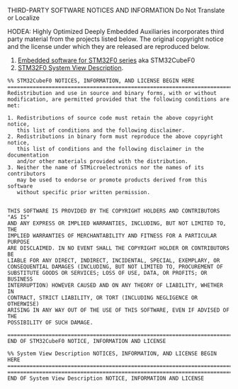 
THIRD-PARTY SOFTWARE NOTICES AND INFORMATION
Do Not Translate or Localize

HODEA: Highly Optimized Deeply Embedded Auxiliaries incorporates third party
material from the projects listed below. The original copyright notice and
the license under which they are released are reproduced below.

1.  [Embedded software for STM32F0 series](http://www.st.com/content/st_com/en/products/embedded-software/mcus-embedded-software/stm32-embedded-software/stm32cube-embedded-software/stm32cubef0.html) aka STM32CubeF0
2.  [STM32F0 System View Description](http://www.st.com/resource/en/svd/stm32f0_svd.zip).

```
%% STM32CubeF0 NOTICES, INFORMATION, AND LICENSE BEGIN HERE
===========================================================================
Redistribution and use in source and binary forms, with or without
modification, are permitted provided that the following conditions are met:

1. Redistributions of source code must retain the above copyright notice,
   this list of conditions and the following disclaimer.
2. Redistributions in binary form must reproduce the above copyright notice,
   this list of conditions and the following disclaimer in the documentation
   and/or other materials provided with the distribution.
3. Neither the name of STMicroelectronics nor the names of its contributors
   may be used to endorse or promote products derived from this software
   without specific prior written permission.


THIS SOFTWARE IS PROVIDED BY THE COPYRIGHT HOLDERS AND CONTRIBUTORS "AS IS"
AND ANY EXPRESS OR IMPLIED WARRANTIES, INCLUDING, BUT NOT LIMITED TO, THE
IMPLIED WARRANTIES OF MERCHANTABILITY AND FITNESS FOR A PARTICULAR PURPOSE
ARE DISCLAIMED. IN NO EVENT SHALL THE COPYRIGHT HOLDER OR CONTRIBUTORS BE
LIABLE FOR ANY DIRECT, INDIRECT, INCIDENTAL, SPECIAL, EXEMPLARY, OR
CONSEQUENTIAL DAMAGES (INCLUDING, BUT NOT LIMITED TO, PROCUREMENT OF
SUBSTITUTE GOODS OR SERVICES; LOSS OF USE, DATA, OR PROFITS; OR BUSINESS
INTERRUPTION) HOWEVER CAUSED AND ON ANY THEORY OF LIABILITY, WHETHER IN
CONTRACT, STRICT LIABILITY, OR TORT (INCLUDING NEGLIGENCE OR OTHERWISE)
ARISING IN ANY WAY OUT OF THE USE OF THIS SOFTWARE, EVEN IF ADVISED OF THE
POSSIBILITY OF SUCH DAMAGE.

===========================================================================
END OF STM32CubeF0 NOTICE, INFORMATION AND LICENSE

%% System View Description NOTICES, INFORMATION, AND LICENSE BEGIN HERE
===========================================================================
===========================================================================
END OF System View Description NOTICE, INFORMATION AND LICENSE
```
